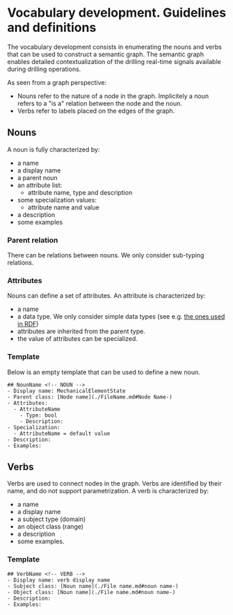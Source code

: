 # Vocabulary development. Guidelines and definitions

The vocabulary development consists in enumerating the nouns and verbs that can be used to construct a semantic graph. The semantic graph enables detailed contextualization of the drilling real-time signals available during drilling operations. 

As seen from a graph perspective:
- Nouns refer to the nature of a node in the graph. Implicitely a noun refers to a "is a" relation between the node and the noun. 
- Verbs refer to labels placed on the edges of the graph. 

## Nouns

A noun is fully characterized by:
- a name
- a display name
- a parent noun
- an attribute list:
  - attribute name, type and description
- some specialization values:
  - attribute name and value 
- a description
- some examples

### Parent relation
There can be relations between nouns. We only consider sub-typing relations. 

### Attributes
Nouns can define a set of attributes. An attribute is characterized by:
 - a name
 - a data type. We only consider simple data types (see e.g. [the ones used in RDF](https://www.w3.org/TR/rdf11-concepts/#dfn-recognized-datatype-iris))
 - attributes are inherited from the parent type. 
 - the value of attributes can be specialized. 

### Template
Below is an empty template that can be used to define a new noun.

```
## NounName <!-- NOUN -->
- Display name: MechanicalElementState
- Parent class: [Node name](./FileName.md#Node Name-)
- Attributes:
  - AttributeName
    - Type: bool
    - Description: 
- Specialization:
  - AttributeName = default value
- Description: 
- Examples:
```

 ## Verbs
 Verbs are used to connect nodes in the graph. Verbs are identified by their name, and do not support parametrization. A verb is characterized by:
- a name
- a display name
- a subject type (domain)
- an object class (range)
- a description
- some examples. 

### Template

```
## VerbName <!-- VERB -->
- Display name: verb display name
- Subject class: [Noun name](./File name.md#noun name-)
- Object class: [Noun name](./File name.md#noun name-)
- Description: 
- Examples: 
```